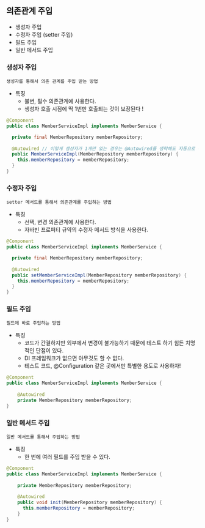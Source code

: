 ## 의존관계 주입

- 생성자 주입
- 수정자 주입 (setter 주입)
- 필드 주입
- 일반 메서드 주입

### 생성자 주입
`생성자를 통해서 의존 관계를 주입 받는 방법`

- 특징
  - 불변, 필수 의존관계에 사용한다.
  - 생성자 호출 시점에 딱 1번만 호출되는 것이 보장된다 !

```java
@Component
public class MemberServiceImpl implements MemberService {

  private final MemberRepository memberRepository;
  
  @Autowired // 이렇게 생성자가 1개만 있는 경우는 @Autowired를 생략해도 자동으로 주입된다.
  public MemberServiceImpl(MemberRepository memberRepository) {
    this.memberRepository = memberRepository;
  }
}
```

### 수정자 주입
`setter 메서드를 통해서 의존관계를 주입하는 방법`

- 특징
  - 선택, 변경 의존관계에 사용한다.
  - 자바빈 프로퍼티 규약의 수정자 메서드 방식을 사용한다.
```java
@Component
public class MemberServiceImpl implements MemberService {

  private final MemberRepository memberRepository;
  
  @Autowired
  public setMemberServiceImpl(MemberRepository memberRepository) {
    this.memberRepository = memberRepository;
  }
}
```

### 필드 주입
`필드에 바로 주입하는 방법`

- 특징
  - 코드가 간결하지만 외부에서 변경이 불가능하기 때문에 테스트 하기 힘든 치명적인 단점이 있다.
  - DI 프레임워크가 없으면 아무것도 할 수 없다.
  - 테스트 코드, @Configuration 같은 곳에서만 특별한 용도로 사용하자!
```java
@Component
public class MemberServiceImpl implements MemberService {
    
    @Autowired
    private MemberRepository memberRepository;
}
```

### 일반 메서드 주입
`일반 메서드를 통해서 주입하는 방법`

- 특징
  - 한 번에 여러 필드를 주입 받을 수 있다.

```java
@Component
public class MemberServiceImpl implements MemberService {
    
    private MemberRepository memberRepository;
    
    @Autowired
    public void init(MemberRepository memberRepository) {
      this.memberRepository = memberRepository;
    }
}
```